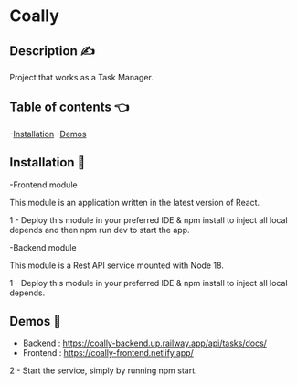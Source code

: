 # Coally

## Description ✍️

Project that works as a Task Manager.

## Table of contents 👈

-[Installation](#installation)
-[Demos](#demos)

## Installation 🔧

-Frontend module

This module is an application written in the latest version of React.

1 - Deploy this module in your preferred IDE & npm install to inject all local depends and then npm run dev to start the app.

-Backend module

This module is a Rest API service mounted with Node 18.

1 - Deploy this module in your preferred IDE & npm install to inject all local depends.

## Demos 🔧

- Backend : https://coally-backend.up.railway.app/api/tasks/docs/
- Frontend : https://coally-frontend.netlify.app/


2 - Start the service, simply by running npm start.


